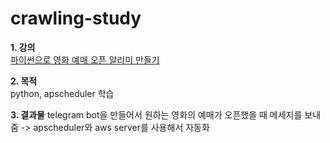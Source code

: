 # crawling-study

       
**1. 강의**   
[파이썬으로 영화 예매 오픈 알리미 만들기](https://www.inflearn.com/course/%EC%98%81%ED%99%94%EC%98%88%EB%A7%A4-%ED%8C%8C%EC%9D%B4%EC%8D%AC/dashboard)      


**2. 목적**    
python, apscheduler 학습


**3. 결과물**
telegram bot을 만들어서 원하는 영화의 예매가 오픈했을 때 메세지를 보내줌
-> apscheduler와 aws server를 사용해서 자동화
